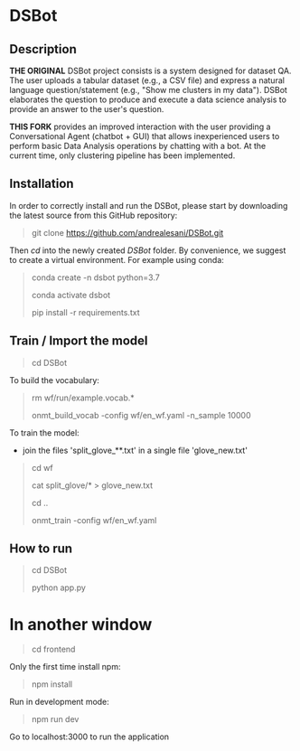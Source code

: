 # DSBot

## Description
**THE ORIGINAL** DSBot project consists is a system designed for dataset QA. The user uploads a tabular dataset (e.g., a CSV file) and express a natural language question/statement (e.g., "Show me clusters in my data").
DSBot elaborates the question to produce and execute a data science analysis to provide an answer to the user's question.

**THIS FORK** provides an improved interaction with the user providing a Conversational Agent (chatbot + GUI) that allows inexperienced users to perform basic Data Analysis operations by chatting with a bot.
At the current time, only clustering pipeline has been implemented.

## Installation
In order to correctly install and run the DSBot, please start by downloading the latest source from this GitHub repository:
> git clone https://github.com/andrealesani/DSBot.git

Then _cd_ into the newly created _DSBot_ folder. By convenience, we suggest to create a virtual environment. For example using conda:
> conda create -n dsbot python=3.7
>
> conda activate dsbot
>
> pip install -r requirements.txt

## Train / Import the model
> cd DSBot

To build the vocabulary:

> rm wf/run/example.vocab.*
> 
>  onmt_build_vocab -config wf/en_wf.yaml -n_sample 10000

To train the model:
- join the files 'split_glove_**.txt' in a single file 'glove_new.txt'
> cd wf
> 
> cat split_glove/* > glove_new.txt
> 
> cd ..
> 
> onmt_train -config wf/en_wf.yaml   

## How to run
> cd DSBot
> 
> python app.py 

# In another window
> cd frontend

Only the first time install npm:
> npm install 

Run in development mode:
> npm run dev

Go to localhost:3000 to run the application
